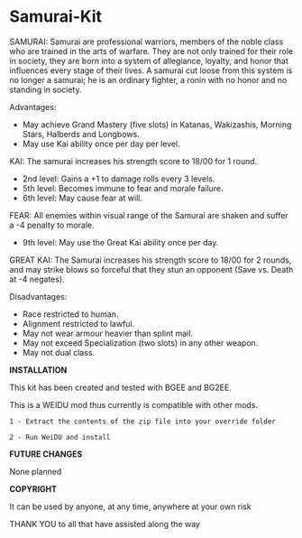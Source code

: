 # Samurai-Kit

SAMURAI: Samurai are professional warriors, members of the noble class who are trained in the arts of warfare. They are not only trained for their role in society, they are born into a system of allegiance, loyalty, and honor that influences every stage of their lives. A samurai cut loose from this system is no longer a samurai; he is an ordinary fighter, a ronin with no honor and no standing in society.

Advantages:
- May achieve Grand Mastery (five slots) in Katanas, Wakizashis, Morning Stars, Halberds and Longbows.
- May use Kai ability once per day per level.

KAI:  The samurai increases his strength score to 18/00 for 1 round.

- 2nd level: Gains a +1 to damage rolls every 3 levels.
- 5th level: Becomes immune to fear and morale failure.
- 6th level: May cause fear at will.

FEAR: All enemies within visual range of the Samurai are shaken and suffer a -4 penalty to morale.

- 9th level: May use the Great Kai ability once per day.

GREAT KAI: The Samurai increases his strength score to 18/00 for 2 rounds, and may strike blows so forceful that they stun an opponent (Save vs. Death at -4 negates). 

Disadvantages:
- Race restricted to human.
- Alignment restricted to lawful.
- May not wear armour heavier than splint mail.
- May not exceed Specialization (two slots) in any other weapon.
- May not dual class.

**INSTALLATION**

This kit has been created and tested with BGEE and BG2EE. 

This is a WEIDU mod thus currently is compatible with other mods.

	1 - Extract the contents of the zip file into your override folder

	2 - Run WeiDU and install
 
**FUTURE CHANGES** 

None planned

**COPYRIGHT**

It can be used by anyone, at any time, anywhere at your own risk

THANK YOU to all that have assisted along the way

